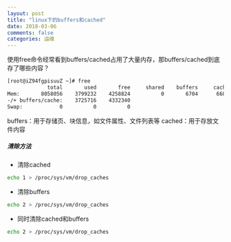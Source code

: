 ```yaml
---
layout: post
title: "linux下的buffers和cached"
date: 2018-03-06
comments: false
categories: 运维
---
```


使用free命令经常看到buffers/cached占用了大量内存，那buffers/cached到底存了哪些内容？

```bash
[root@iZ94fgpisuuZ ~]# free
             total       used       free     shared    buffers     cached
Mem:       8058056    3799232    4258824          0       6704      66812
-/+ buffers/cache:    3725716    4332340
Swap:            0          0          0
```

buffers：用于存储页、块信息，如文件属性、文件列表等
cached：用于存放文件内容

##### 清除方法

* 清除cached
```bash
echo 1 > /proc/sys/vm/drop_caches
```

* 清除buffers
```bash
echo 2 > /proc/sys/vm/drop_caches
```

* 同时清除cached和buffers
```bash
echo 2 > /proc/sys/vm/drop_caches
```

